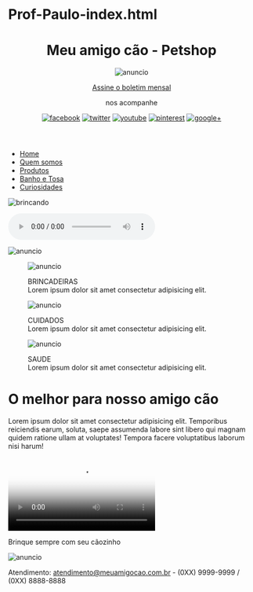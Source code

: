 # Prof-Paulo-index.html

<!doctype html>
<html lang="pt-br">
<head>
<meta charset="utf-8">
<title>Meu amigo cão - Petshop</title>
<script src="interacao/html5shiv.min.js"></script>
<link rel="stylesheet" href="estilos/principal.css">
</head>
<body id="inicial">
    <header>
<h1>Meu amigo cão - Petshop</h1>
<div id="anuncio">
<img src="Multimidia/anuncio-cantinho-feliz-h.jpg" alt="anuncio">
</div>
<section>
    <p><a href="boletim.html">Assine o boletim mensal</a></p>
    <p>nos acompanhe</p>
    <figure>
        <a href="#"><img src="Multimidia/ms-facebook.gif" alt="facebook"></a>
        <a href="#"><img src="Multimidia/ms-twitter.gif" alt="twitter"></a>
        <a href="#"><img src="Multimidia/ms-youtube.gif" alt="youtube"></a>
        <a href="#"><img src="Multimidia/ms-pinterest.gif" alt="pinterest"></a>
        <a href="#"><img src="Multimidia/ms-gmais.gif" alt="google+"></a>
        
</figure>
</section>
    </header>
    <nav>
<ul>
<li><a href="index.html">Home</a></li>
<li><a href="quem-somos.html">Quem somos</a></li>
<li><a href="produtos.html">Produtos</a></li>
<li><a href="banho-e-tosa.html">Banho e Tosa</a></li>
<li><a href="curiosidades.html">Curiosidades</a></li>
</ul>
</nav>
<aside>
    <p><img src="Multimidia/brincando.jpg" alt="brincando"></p>
    <audio controls>
        <source src="Multimidia/brincar_com_cuidado.mp3" type="audio/mpeg">
    </audio>
    <p><img src="Multimidia/anuncio_pet1.jpg" alt="anuncio"></p>
</aside>
<main>
    <figure class="anuncioAnime">
        <div class="boxAnuncio">
            <img src="Multimidia/anuncio1.jpg" alt="anuncio">
            <p>BRINCADEIRAS<br>Lorem ipsum dolor sit amet consectetur adipisicing elit.</p>
        </div>
        <div class="boxAnuncio">
            <img src="Multimidia/anuncio2.jpg" alt="anuncio">
            <p>CUIDADOS<br>Lorem ipsum dolor sit amet consectetur adipisicing elit.</p>
        </div>
        <div class="boxAnuncio">
            <img src="Multimidia/anuncio3.jpg" alt="anuncio">
            <p>SAUDE<br>Lorem ipsum dolor sit amet consectetur adipisicing elit.</p>
        </div>
</figure>
    <h1>O melhor para nosso amigo cão</h1>
    <p>Lorem ipsum dolor sit amet consectetur adipisicing elit. Temporibus reiciendis earum, soluta, 
        saepe assumenda labore sint libero qui magnam quidem ratione ullam at voluptates! Tempora facere voluptatibus laborum nisi harum!</p>
</main>
<aside>
    <video controls poster="Multimidia/brincando2.jpg">
        <source src="Multimidia/cao_brincando.mp4" type="video/mp4">
    </video>
    <p>Brinque sempre com seu cãozinho</p>
    <img src="Multimidia/anuncio_pet2.jpg" alt="anuncio">
</aside>
<footer>
    <p>Atendimento: <a href="mailto:atendimento@meuamigocao.com.br">atendimento@meuamigocao.com.br</a>
        - (0XX) 9999-9999 / (0XX) 8888-8888</p>
</footer>
</body>

</html>
